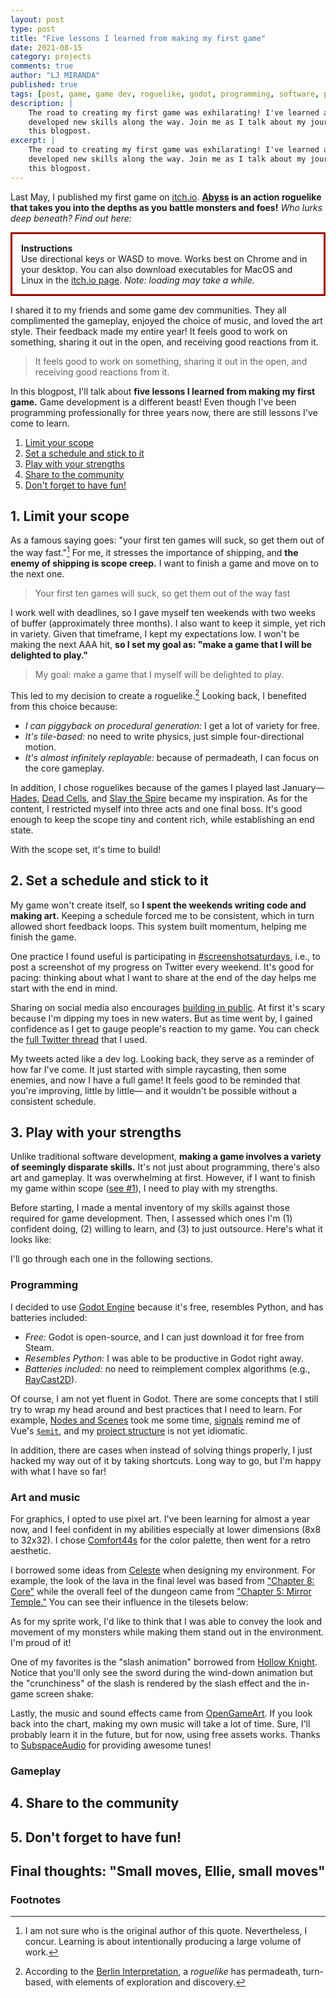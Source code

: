 ```yaml
---
layout: post
type: post
title: "Five lessons I learned from making my first game"
date: 2021-08-15
category: projects
comments: true
author: "LJ MIRANDA"
published: true
tags: [post, game, game dev, roguelike, godot, programming, software, pixel art, 8-bit, sprites, godot engine]
description: |
    The road to creating my first game was exhilarating! I've learned a lot and
    developed new skills along the way. Join me as I talk about my journey in
    this blogpost.
excerpt: |
    The road to creating my first game was exhilarating! I've learned a lot and
    developed new skills along the way. Join me as I talk about my journey in
    this blogpost.
---
```


<span class="firstcharacter">L</span>ast May, I published my first game on
[itch.io](https://ljvmiranda921.itch.io).
**[Abyss](https://ljvmiranda921.itch.io/abyss) is an action roguelike that
takes you into the depths as you battle monsters and foes!** *Who lurks deep
beneath? Find out here:*

<!--
<br />
<div align="center"><iframe frameborder="0" src="https://itch.io/embed-upload/3852074?color=31222c" allowfullscreen="" width="640" height="380"><a href="https://ljvmiranda921.itch.io/abyss">Play Abyss on itch.io</a></iframe></div>
<br />
-->

<p style="border:3px; border-style:solid; border-color:#a00000; padding: 1em;">
<b>Instructions</b><br>
Use directional keys or WASD to move. Works best on Chrome and in your
desktop. You can also download executables for MacOS and Linux in the <a href="https://ljvmiranda921.itch.io/abyss">itch.io page</a>. <i>Note: loading may take a while.</i>
</p>

I shared it to my friends and some game dev communities. They all complimented
the gameplay, enjoyed the choice of music, and loved the art style. Their
feedback made my entire year! It feels good to work on something, sharing it
out in the open, and receiving good reactions from it.

> It feels good to work on something, sharing it out in the open, and receiving
> good reactions from it.

In this blogpost, I'll talk about **five lessons I learned from making my first
game.** Game development is a different beast! Even though I've been
programming professionally for three years now, there are still lessons I've
come to learn.

1. [Limit your scope](#1-limit-your-scope)
2. [Set a schedule and stick to it](#2-set-a-schedule-and-stick-to-it)
3. [Play with your strengths](#3-play-with-your-strengths)
4. [Share to the community](#4-share-to-the-community)
5. [Don't forget to have fun!](#5-dont-forget-to-have-fun)

## 1. Limit your scope

As a famous saying goes: "your first ten games will suck, so get them out of
the way fast."[^1] For me, it stresses the importance of shipping, and **the
enemy of shipping is scope creep.** I want to finish a game and move on to the
next one.

> Your first ten games will suck, so get them out of the way fast

I work well with deadlines, so I gave myself ten weekends with two weeks of
buffer (approximately three months). I also want to keep it simple, yet rich in
variety. Given that timeframe, I kept my expectations low. I won't be making
the next AAA hit, **so I set my goal as: "make a game that I will be delighted to
play."**

> My goal: make a game that I myself will be delighted to play.


This led to my decision to create a roguelike.[^2] Looking back, I benefited
from this choice because:

* *I can piggyback on procedural generation:* I get a lot of variety for free.
* *It's tile-based:* no need to write physics, just simple four-directional motion.
* *It's almost infinitely replayable:* because of permadeath, I can focus on
    the core gameplay.

<!-- add excalidraw of your plans maybe? -->


In addition, I chose roguelikes because of the games I played last
January&mdash;[Hades](https://store.steampowered.com/app/1145360/Hades/), [Dead
Cells](https://deadcells.fandom.com/wiki/Fatal_Falls_DLC), and [Slay the
Spire](https://store.steampowered.com/app/646570/Slay_the_Spire/) became my
inspiration. As for the content, I restricted myself into three acts and one
final boss. It's good enough to keep the scope tiny and content rich, while
establishing an end state. 


With the scope set, it's time to build!

## 2. Set a schedule and stick to it

My game won't create itself, so **I spent the weekends writing code and making
art.** Keeping a schedule forced me to be consistent, which in turn allowed short
feedback loops. This system built momentum, helping me finish the game.

One practice I found useful is participating in
[#screenshotsaturdays](https://twitter.com/hashtag/screenshotsaturdays), i.e.,
to post a screenshot of my progress on Twitter every weekend. It's good for
pacing: thinking about what I want to share at the end of the day helps me
start with the end in mind.

<!-- show layout gif of all your screenshots -->

Sharing on social media also encourages [building in
public](https://www.swyx.io/learn-in-public/). At first it's scary because I'm
dipping my toes in new waters. But as time went by, I gained confidence as I
get to gauge people's reaction to my game. You can check the [full Twitter
thread](https://twitter.com/katsu_pxl/status/1368091736925380608?s=20) that I
used.

My tweets acted like a dev log. Looking back, they serve as a reminder of how
far I've come. It just started with simple raycasting, then some enemies, and
now I have a full game!  It feels good to be reminded that you're improving,
little by little&mdash; and it wouldn't be possible without a consistent
schedule.

## 3. Play with your strengths

Unlike traditional software development, **making a game involves a variety of
seemingly disparate skills.** It's not just about programming, there's also art
and gameplay. It was overwhelming at first. However, if I want to finish my game
within scope ([see #1](#1-limit-your-scope)), I need to play with my strengths.

Before starting, I made a mental inventory of my skills against those required
for game development. Then, I assessed which ones I'm (1) confident doing, (2) willing
to learn, and (3) to just outsource. Here's what it looks like:

<!-- show mental inventory chart -->

<!--

Three levels:
1. Difficult, outsource = Music
2. Medium, learn = Art, Godot
3. Easy, just do it

-->

I'll go through each one in the following sections.


### Programming

I decided to use [Godot Engine](https://godotengine.org/) because it's free,
resembles Python, and has batteries included: 

* *Free:* Godot is open-source, and I can just download it for free from Steam. 
* *Resembles Python:* I was able to be productive in Godot right away. 
* *Batteries included:* no need to reimplement complex algorithms (e.g., 
[RayCast2D](https://docs.godotengine.org/en/stable/classes/class_raycast2d.html#class-raycast2d)).


<!-- insert raycasting gif -->

Of course, I am not yet fluent in Godot. There are some concepts that I still
try to wrap my head around and best practices that I need to learn. For example,
[Nodes and
Scenes](https://docs.godotengine.org/en/stable/getting_started/step_by_step/scenes_and_nodes.html)
took me some time,
[signals](https://docs.godotengine.org/en/stable/getting_started/step_by_step/signals.html)
remind me of Vue's [`$emit`](https://vuejs.org/v2/guide/components.html), and
my [project
structure](https://docs.godotengine.org/en/stable/getting_started/workflow/project_setup/project_organization.html)
is not yet idiomatic. 

In addition, there are cases when instead of solving things properly, I just
hacked my way out of it by taking shortcuts. Long way to go, but I'm happy with
what I have so far!

### Art and music

For graphics, I opted to use pixel art. I've been learning for almost a year
now, and I feel confident in my abilities especially at lower dimensions (8x8
to 32x32). I chose [Comfort44s](https://lospec.com/palette-list/comfort44s) for
the color palette, then went for a retro aesthetic.

<!-- example of levels, screenshot -->

I borrowed some ideas from
[Celeste]((https://store.steampowered.com/app/504230/Celeste/)) when designing
my environment. For example, the look of the lava in the final level was based
from ["Chapter 8: Core"](https://celestegame.fandom.com/wiki/Chapter_8:_Core)
while the overall feel of the dungeon came from ["Chapter 5: Mirror
Temple."](https://celestegame.fandom.com/wiki/Chapter_5:_Mirror_Temple) You can
see their influence in the tilesets below:

<!-- example of tilesets -->

As for my sprite work, I'd like to think that I was able to convey the look and
movement of my monsters while making them stand out in the environment. I'm
proud of it!

<!-- example of monsters GIF -->

One of my favorites is the "slash animation" borrowed from [Hollow
Knight](https://store.steampowered.com/app/367520/Hollow_Knight/). Notice that
you'll only see the sword during the wind-down animation but the "crunchiness"
of the slash is rendered by the slash effect and the in-game screen shake:

<!-- include character slash animation -->
<!-- include final boss and character -->

Lastly, the music and sound effects came from
[OpenGameArt](https://opengameart.org/content/4-chiptunes-adventure). If you look back
into the chart, making my own music will take a lot of time. Sure, I'll
probably learn it in the future, but for now, using free assets works.
Thanks to [SubspaceAudio](https://opengameart.org/users/subspaceaudio) for providing awesome tunes!

### Gameplay

<!-- roguelike is systems interacting with one another, very easy given my swe background -->


<!--
Why
===
- I want to minimize the number of unknowns as much as possible

Creative Process
================
- Graphic: make a bar chart of uncertainty-level using Excalidraw
    - Art: mid, I am confident with my retro-pixel skills
    - Programming: high-mid, chose a programming language similar to Python
        - Initial idea was to use PICO-8, but a lot of learning curve
        - I just want to hack for now
    - Gameplay: low-mid, I am familiar with traditional roguelikes, but not too 
        familiar to understand their intricacies
    - Music: low, I don't know how to make music yet
Use each component as subsections?
-->


## 4. Share to the community

<!--
I realized that it's very important for me to join communities of like minded
people. I shared it in roguelikedev, newbie game dev community, and in godot
showcase discord groups.

I like getting feedback from a lot people as much as possible so that I can
further improve my craft.

Image: show screenshots of feedback!
-->


## 5. Don't forget to have fun!

<!--
My litmus test is: will I play it?
My initial mindset when building my first game is that I'm making it for myself
It's ok if the only audience is you.

If you enjoy playing it, then that's already good enough
-->


## Final thoughts: "Small moves, Ellie, small moves"

<!--
I only decided to make games recently. It was never a "took a tech/CS degree
because I want to make games when I was a kid" story. During 2020, I realized
that games are a good avenue of creative expression. I wrote a lot about it in
my analysis of Celeste, and my end-of-year personal game awards.

I realized that making games is quite an undertaking. But I was inspired by
this tweet reply by Johan Peitz:



And yes, I'd like to think that I'm making small moves.


It's also good to have inspirations: Daniel linssen, adam le doux, johan peitz
For more accomplished people: adamgryu, mark sparling (music), lena raine
(music), kasavin (story), noel berry (programming).


I'm definitely still exploring different ways to do
stuff. I already have a lot of game ideas on my mind, and I'm keeping track of
them in my notebook. Learning how to make music and chiptune

Thank you message here..
-->

### Footnotes

[^1]: I am not sure who is the original author of this quote. Nevertheless, I concur. Learning is about intentionally producing a large volume of work. 
[^2]: According to the [Berlin Interpretation](http://www.roguebasin.com/index.php?title=Berlin_Interpretation), a *roguelike* has permadeath, turn-based, with elements of exploration and discovery.
[^3]: Honestly it was offputting as well!
